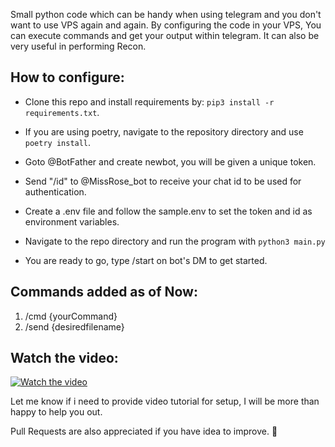 Small python code which can be handy when using telegram and you don't want to use VPS again and again.
By configuring the code in your VPS,
You can execute commands and get your output within telegram.
It can also be very useful in performing Recon.

## How to configure:

- Clone this repo and install requirements by: `pip3 install -r requirements.txt`.

- If you are using poetry, navigate to the repository directory and use `poetry install`.

- Goto @BotFather and create newbot, you will be given a unique token.

- Send "/id" to @MissRose_bot to receive your chat id to be used for authentication.

- Create a .env file and follow the sample.env to set the token and id as environment variables.

- Navigate to the repo directory and run the program with `python3 main.py`

- You are ready to go, type /start on bot's DM to get started.

## Commands added as of Now:

1. /cmd {yourCommand}
2. /send {desiredfilename}

## Watch the video:

[![Watch the video](https://i.imgur.com/yotnyJZ.jpeg)](https://youtu.be/cpdY3bkFBuY)

Let me know if i need to provide video tutorial for setup, I will be more than happy to help you out.

Pull Requests are also appreciated if you have idea to improve. 🙂

